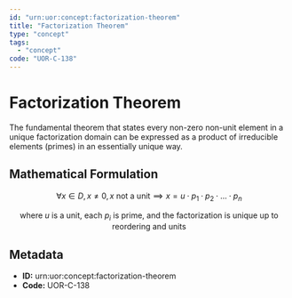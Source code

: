 ```yaml
---
id: "urn:uor:concept:factorization-theorem"
title: "Factorization Theorem"
type: "concept"
tags:
  - "concept"
code: "UOR-C-138"
---
```


# Factorization Theorem

The fundamental theorem that states every non-zero non-unit element in a unique factorization domain can be expressed as a product of irreducible elements (primes) in an essentially unique way.

## Mathematical Formulation

$$
\forall x \in D, x \neq 0, x \text{ not a unit} \implies x = u \cdot p_1 \cdot p_2 \cdot \ldots \cdot p_n
$$

$$
\text{where } u \text{ is a unit, each } p_i \text{ is prime, and the factorization is unique up to reordering and units}
$$

## Metadata

- **ID:** urn:uor:concept:factorization-theorem
- **Code:** UOR-C-138
